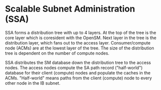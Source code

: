 Scalable Subnet Administration (SSA)
===================================


SSA forms a distribution tree with up to 4 layers. At the top of
the tree is the core layer which is coresident with the OpenSM.
Next layer in the tree is the distribution layer, which fans out to
the access layer. Consumer/compute node (ACMs) are at the lowest layer
of the tree. The size of the distribution tree is dependent on
the number of compute nodes.

SSA distributes the SM database down the distribution tree to the
access nodes. The access nodes compute the SA path record ("half-world")
database for their client (compute) nodes and populate the caches
in the ACMs. "Half-world" means paths from the client (compute) node
to every other node in the IB subnet.
